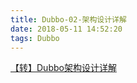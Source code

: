 ```yaml
---
title: Dubbo-02-架构设计详解
date: 2018-05-11 14:52:20
tags: Dubbo
---
```


[【转】Dubbo架构设计详解](http://shiyanjun.cn/archives/325.html)
